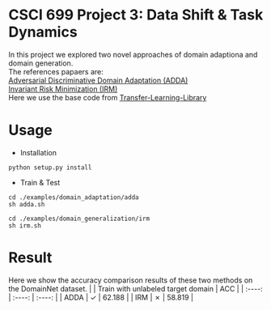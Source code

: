 # CSCI 699 Project 3: Data Shift & Task Dynamics
In this project we explored two novel approaches of domain adaptiona and domain generation.<br/>
The references papaers are:<br/>
[Adversarial Discriminative Domain Adaptation (ADDA)](https://arxiv.org/pdf/1702.05464.pdf)<br/>
[Invariant Risk Minimization (IRM)](https://arxiv.org/abs/1907.02893)<br/>
Here we use the base code from [Transfer-Learning-Library](https://github.com/thuml/Transfer-Learning-Library)



# Usage
* Installation
```
python setup.py install
```
* Train & Test
```
cd ./examples/domain_adaptation/adda
sh adda.sh
```
```
cd ./examples/domain_generalization/irm
sh irm.sh
```
# Result
Here we show the accuracy comparison results of these two methods on the DomainNet dataset.
|   | Train with unlabeled target domain  |  ACC |
| :----: | :----: | :----: |
| ADDA |    &check; | 62.188 |
|  IRM |    &cross; | 58.819 |
